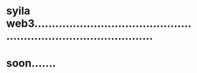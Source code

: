 # syila web3.......................................................................................
# soon.......
